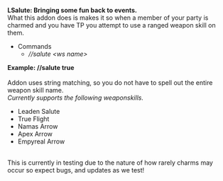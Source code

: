 **LSalute: Bringing some fun back to events.**\
What this addon does is makes it so when a member of your party is charmed and you have TP you attempt to use a ranged weapon skill on them.
- Commands
  - *//salute \<ws name\>*

**Example: //salute true**
\
\
Addon uses string matching, so you do not have to spell out the entire weapon skill name.\
*Currently supports the following weaponskills.*
- Leaden Salute
- True Flight
- Namas Arrow
- Apex Arrow
- Empyreal Arrow

\
This is currently in testing due to the nature of how rarely charms may occur so expect bugs, and updates as we test!
